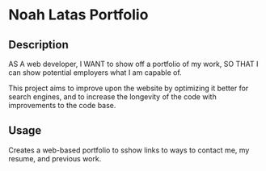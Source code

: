 # Noah Latas Portfolio

## Description

AS A web developer, I WANT to show off a portfolio of my work, SO THAT I can show potential employers what I am capable of.

This project aims to improve upon the website by optimizing it better for search engines, and to increase the longevity of the code with improvements to the code base.

## Usage

Creates a web-based portfolio to sshow links to ways to contact me, my resume, and previous work.

